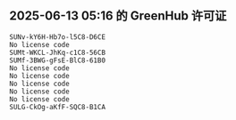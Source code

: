 ## 2025-06-13 05:16 的 GreenHub 许可证
```
SUNv-kY6H-Hb7o-l5C8-D6CE
No license code
SUMt-WKCL-JhKq-c1C8-56CB
SUMf-3BWG-gFsE-BlC8-61B0
No license code
No license code
No license code
No license code
No license code
SULG-CkOg-aKfF-SQC8-B1CA
```
